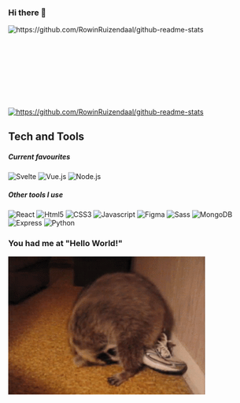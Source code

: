 ### Hi there 👋


<p>
  <img align="left" width="420" height="165" src="https://github-readme-stats.vercel.app/api?username=RowinRuizendaal&show_icons=true&title_color=00a994&icon_color=f63f63&text_color=9f9f9f&bg_color=1a1f2b" alt="https://github.com/RowinRuizendaal/github-readme-stats">
  
  <a href="https://github.com/RowinRuizendaal/github-readme-stats">
      <img align="center" src="https://github-readme-stats.vercel.app/api/top-langs/?username=RowinRuizendaal&layout=compact&title_color=00a994&text_color=9f9f9f&bg_color=1a1f2b" alt="https://github.com/RowinRuizendaal/github-readme-stats">
  </a>
</p>


## Tech and Tools

##### Current favourites

![Svelte](https://img.shields.io/badge/-Svelte-black?style=flat&logo=Svelte)
![Vue.js](https://img.shields.io/badge/-Vue-black?style=flat&logo=Vue.js)
![Node.js](https://img.shields.io/badge/-Node.js-black?style=flat&logo=Node.js&logoColor=white)

##### Other tools I use

![React](https://img.shields.io/badge/-React-black?style=flat&logo=React)
![Html5](https://img.shields.io/badge/-HTML-black?style=flat&logo=Html5)
![CSS3](https://img.shields.io/badge/-CSS-black?style=flat&logo=CSS3&logoColor=2965f1)
![Javascript](https://img.shields.io/badge/-Javascript-black?style=flat&logo=Javascript)
![Figma](https://img.shields.io/badge/-Figma-black?style=flat&logo=Figma&logoColor=white)
![Sass](https://img.shields.io/badge/-Sass-black?style=flat&logo=Sass)
![MongoDB](https://img.shields.io/badge/-MongoDB-black?style=flat&logo=Mongodb)
![Express](https://img.shields.io/badge/-Express-black?style=flat&logo=Express)
![Python](https://img.shields.io/badge/-Python-black?style=flat&logo=Python)

### You had me at "Hello World!"

<div align="left">
  <img src="./img/koprol.gif" alt="Racoon" align="center">
</div>


<!--
**RowinRuizendaal/RowinRuizendaal** is a ✨ _special_ ✨ repository because its `README.md` (this file) appears on your GitHub profile.

Here are some ideas to get you started:

- 🔭 I’m currently working on ...
- 🌱 I’m currently learning ...
- 👯 I’m looking to collaborate on ...
- 🤔 I’m looking for help with ...
- 💬 Ask me about ...
- 📫 How to reach me: ...
- 😄 Pronouns: ...
- ⚡ Fun fact: ...
-->
